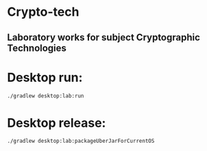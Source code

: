 # Crypto-tech
## Laboratory works for subject Cryptographic Technologies

# Desktop run:
```shell
./gradlew desktop:lab:run
```

# Desktop release:
```shell
./gradlew desktop:lab:packageUberJarForCurrentOS
```
